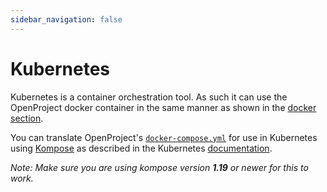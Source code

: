 ```yaml
---
sidebar_navigation: false
---
```


# Kubernetes

Kubernetes is a container orchestration tool. As such it can use the
OpenProject docker container in the same manner as shown in the [docker section](../docker/#one-container-per-process-recommended).

You can translate OpenProject's [`docker-compose.yml`](https://github.com/opf/openproject/blob/stable/12/docker-compose.yml)
for use in Kubernetes using [Kompose](https://github.com/kubernetes/kompose)
as described in the Kubernetes [documentation](https://kubernetes.io/docs/tasks/configure-pod-container/translate-compose-kubernetes/).

_Note: Make sure you are using kompose version **1.19** or newer for this to work._
